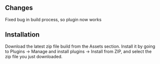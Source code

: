 ## Changes

Fixed bug in build process, so plugin now works

## Installation

Download the latest zip file build from the Assets section. Install it by going to Plugins -> Manage and install plugins -> Install from ZIP, and select the zip file you just downloaded.
